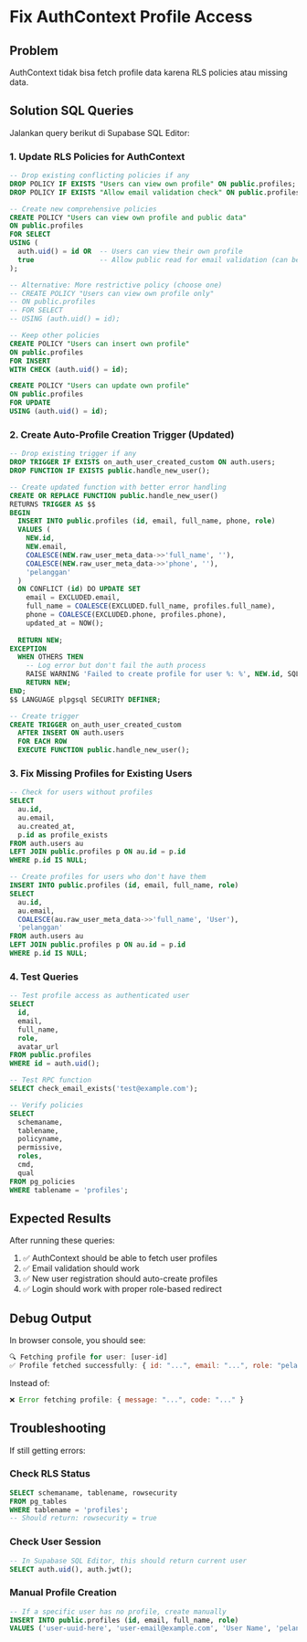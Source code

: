 # Fix AuthContext Profile Access

## Problem
AuthContext tidak bisa fetch profile data karena RLS policies atau missing data.

## Solution SQL Queries

Jalankan query berikut di Supabase SQL Editor:

### 1. Update RLS Policies for AuthContext
  
```sql
-- Drop existing conflicting policies if any
DROP POLICY IF EXISTS "Users can view own profile" ON public.profiles;
DROP POLICY IF EXISTS "Allow email validation check" ON public.profiles;

-- Create new comprehensive policies
CREATE POLICY "Users can view own profile and public data" 
ON public.profiles 
FOR SELECT 
USING (
  auth.uid() = id OR  -- Users can view their own profile
  true                -- Allow public read for email validation (can be restricted later)
);

-- Alternative: More restrictive policy (choose one)
-- CREATE POLICY "Users can view own profile only" 
-- ON public.profiles 
-- FOR SELECT 
-- USING (auth.uid() = id);

-- Keep other policies
CREATE POLICY "Users can insert own profile" 
ON public.profiles 
FOR INSERT 
WITH CHECK (auth.uid() = id);

CREATE POLICY "Users can update own profile" 
ON public.profiles 
FOR UPDATE 
USING (auth.uid() = id);
```

### 2. Create Auto-Profile Creation Trigger (Updated)

```sql
-- Drop existing trigger if any
DROP TRIGGER IF EXISTS on_auth_user_created_custom ON auth.users;
DROP FUNCTION IF EXISTS public.handle_new_user();

-- Create updated function with better error handling
CREATE OR REPLACE FUNCTION public.handle_new_user()
RETURNS TRIGGER AS $$
BEGIN
  INSERT INTO public.profiles (id, email, full_name, phone, role)
  VALUES (
    NEW.id,
    NEW.email,
    COALESCE(NEW.raw_user_meta_data->>'full_name', ''),
    COALESCE(NEW.raw_user_meta_data->>'phone', ''),
    'pelanggan'
  )
  ON CONFLICT (id) DO UPDATE SET
    email = EXCLUDED.email,
    full_name = COALESCE(EXCLUDED.full_name, profiles.full_name),
    phone = COALESCE(EXCLUDED.phone, profiles.phone),
    updated_at = NOW();
  
  RETURN NEW;
EXCEPTION
  WHEN OTHERS THEN
    -- Log error but don't fail the auth process
    RAISE WARNING 'Failed to create profile for user %: %', NEW.id, SQLERRM;
    RETURN NEW;
END;
$$ LANGUAGE plpgsql SECURITY DEFINER;

-- Create trigger
CREATE TRIGGER on_auth_user_created_custom
  AFTER INSERT ON auth.users
  FOR EACH ROW
  EXECUTE FUNCTION public.handle_new_user();
```

### 3. Fix Missing Profiles for Existing Users

```sql
-- Check for users without profiles
SELECT 
  au.id,
  au.email,
  au.created_at,
  p.id as profile_exists
FROM auth.users au
LEFT JOIN public.profiles p ON au.id = p.id
WHERE p.id IS NULL;

-- Create profiles for users who don't have them
INSERT INTO public.profiles (id, email, full_name, role)
SELECT 
  au.id,
  au.email,
  COALESCE(au.raw_user_meta_data->>'full_name', 'User'),
  'pelanggan'
FROM auth.users au
LEFT JOIN public.profiles p ON au.id = p.id
WHERE p.id IS NULL;
```

### 4. Test Queries

```sql
-- Test profile access as authenticated user
SELECT 
  id, 
  email, 
  full_name, 
  role, 
  avatar_url 
FROM public.profiles 
WHERE id = auth.uid();

-- Test RPC function
SELECT check_email_exists('test@example.com');

-- Verify policies
SELECT 
  schemaname, 
  tablename, 
  policyname, 
  permissive, 
  roles, 
  cmd, 
  qual
FROM pg_policies 
WHERE tablename = 'profiles';
```

## Expected Results

After running these queries:

1. ✅ AuthContext should be able to fetch user profiles
2. ✅ Email validation should work
3. ✅ New user registration should auto-create profiles
4. ✅ Login should work with proper role-based redirect

## Debug Output

In browser console, you should see:

```javascript
🔍 Fetching profile for user: [user-id]
✅ Profile fetched successfully: { id: "...", email: "...", role: "pelanggan", ... }
```

Instead of:
```javascript
❌ Error fetching profile: { message: "...", code: "..." }
```

## Troubleshooting

If still getting errors:

### Check RLS Status
```sql
SELECT schemaname, tablename, rowsecurity 
FROM pg_tables 
WHERE tablename = 'profiles';
-- Should return: rowsecurity = true
```

### Check User Session
```sql
-- In Supabase SQL Editor, this should return current user
SELECT auth.uid(), auth.jwt();
```

### Manual Profile Creation
```sql
-- If a specific user has no profile, create manually
INSERT INTO public.profiles (id, email, full_name, role)
VALUES ('user-uuid-here', 'user-email@example.com', 'User Name', 'pelanggan');
```
